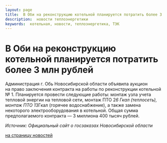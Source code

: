 ```yaml
---
layout: page
title:  В Оби на реконструкцию котельной планируется потратить более 3 млн рублей
description:  новости теплоэнергетики
keywords:  котельная, новости, теплоэнергетика, ТЭК
---
```


# В Оби на реконструкцию котельной планируется потратить более 3 млн рублей

Администрация г. Обь Новосибирской области объявила аукцион на право
заключения контракта на работы по реконструкции котельной № 1. Планируется
провести следующие работы: монтаж узла учета тепловой энергии на тепловой
сети, монтаж ПТО 2*6 Гкал (теплосеть), монтаж ПТО 1*3Гкал (горячее
водоснабжение), а также замена некоторого электрооборудования в котельной.
Общая сумма предполагаемого контракта — 3 миллиона 400 тысяч рублей.

_Источник: Официальный сайт о госзаказах Новосибирской области_

[на страницу новостей](/news.shtml)

